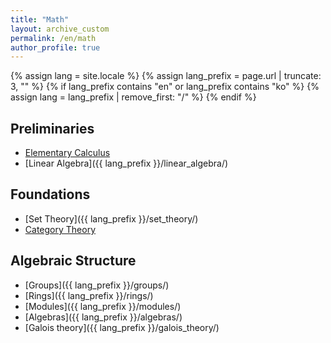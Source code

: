 ```yaml
---
title: "Math"
layout: archive_custom
permalink: /en/math
author_profile: true
---
```

{% assign lang = site.locale %}
{% assign lang_prefix = page.url | truncate: 3, "" %}
{% if lang_prefix contains "en" or lang_prefix contains "ko" %}
  {% assign lang = lang_prefix | remove_first: "/" %}
{% endif %}

## Preliminaries
- [Elementary Calculus]()
- [Linear Algebra]({{ lang_prefix }}/linear_algebra/)


## Foundations

- [Set Theory]({{ lang_prefix }}/set_theory/)
- [Category Theory]()

## Algebraic Structure

- [Groups]({{ lang_prefix }}/groups/)
- [Rings]({{ lang_prefix }}/rings/)
- [Modules]({{ lang_prefix }}/modules/)
- [Algebras]({{ lang_prefix }}/algebras/)
- [Galois theory]({{ lang_prefix }}/galois_theory/)
